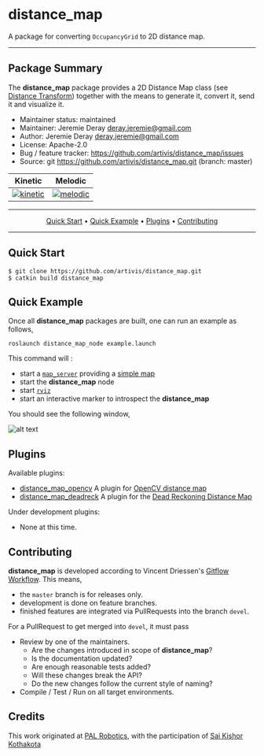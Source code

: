 # distance_map

A package for converting `OccupancyGrid` to 2D distance map.

---

## Package Summary
The **distance_map** package provides a 2D Distance Map class
(see [Distance Transform](https://en.wikipedia.org/wiki/Distance_transform))
together with the means to generate it, convert it, send it and visualize it.

-   Maintainer status: maintained
-   Maintainer: Jeremie Deray <deray.jeremie@gmail.com>
-   Author: Jeremie Deray <deray.jeremie@gmail.com>
-   License: Apache-2.0
-   Bug / feature tracker: <https://github.com/artivis/distance_map/issues>
-   Source: git <https://github.com/artivis/distance_map.git> (branch: master)


| Kinetic            | Melodic            |
|--------------------|--------------------|
| [![kinetic][3]][5] | [![melodic][4]][5] |

[3]: https://travis-matrix-badges.herokuapp.com/repos/artivis/distance_map/branches/devel/1
[4]: https://travis-matrix-badges.herokuapp.com/repos/artivis/distance_map/branches/devel/4
[5]: https://travis-ci.org/artivis/distance_map

---

<p align="center">
  <a href="#quick-start">Quick Start</a> •
  <a href="#quick-example">Quick Example</a> •
  <a href="#plugins">Plugins</a> •
  <a href="#contributing">Contributing</a>
</p>

---

## Quick Start

<!--
### Installation

#### Binaries
```terminal
$ apt-get install manif
```
-->
<!--#### From source-->

```terminal
$ git clone https://github.com/artivis/distance_map.git
$ catkin build distance_map
```

## Quick Example
Once all **distance_map** packages are built, one can run an example as follows,

```terminal
roslaunch distance_map_node example.launch
```

This command will :
-   start a [`map_server`](http://wiki.ros.org/map_server) providing a [simple map](distance_map_node/example/map/example.pgm)
-   start the **distance_map** node
-   start [`rviz`](http://wiki.ros.org/rviz)
-   start an interactive marker to introspect the **distance_map**

You should see the following window,

![alt text](distance_map_node/example/screen/distance_map.gif "distance_map example")

## Plugins
Available plugins:

-   [distance_map_opencv](https://github.com/artivis/distance_map/tree/master/distance_map_opencv) A plugin for [OpenCV distance map](https://docs.opencv.org/3.3.0/d7/d1b/group__imgproc__misc.html#ga8a0b7fdfcb7a13dde018988ba3a43042)
-   [distance_map_deadreck](https://github.com/artivis/distance_map/tree/master/distance_map_deadreck) A plugin for the [Dead Reckoning Distance Map](http://perso.ensta-paristech.fr/~manzaner/Download/IAD/Grevera_04.pdf)

Under development plugins:

-   None at this time.

<!-- ## Notes
-   This package is still under heavy developement thus the API is **not** completely stable yet.
-   For ROS distro pre-Kinetic, to properly visualize the `nav_msgs/Odometry` message published by the node with `Rviz` (that is, with its covariance), it is recommended to use the [rviz_plugin_covariance](https://github.com/laas/rviz_plugin_covariance) (E.g. [wiki Screenshot](https://github.com/artivis/distance_map/wiki/Screenshot)). -->

## Contributing

**distance_map** is developed according to Vincent Driessen's
[Gitflow Workflow](http://nvie.com/posts/a-successful-git-branching-model/).
This means,
-   the `master` branch is for releases only.
-   development is done on feature branches.
-   finished features are integrated via PullRequests into the branch `devel`.

For a PullRequest to get merged into `devel`, it must pass
-   Review by one of the maintainers.
    +   Are the changes introduced in scope of **distance_map**?
    +   Is the documentation updated?
    +   Are enough reasonable tests added?
    +   Will these changes break the API?
    +   Do the new changes follow the current style of naming?
-   Compile / Test / Run on all target environments.


## Credits

This work originated at [PAL Robotics](http://pal-robotics.com/en/home/), with
the participation of [Sai Kishor Kothakota](sai.kishor@pal-robotics.com)
